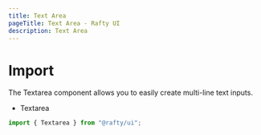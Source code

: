 ```yaml
---
title: Text Area
pageTitle: Text Area - Rafty UI
description: Text Area
---
```


# Import

The Textarea component allows you to easily create multi-line text inputs.

- Textarea

```jsx
import { Textarea } from "@rafty/ui";
```
